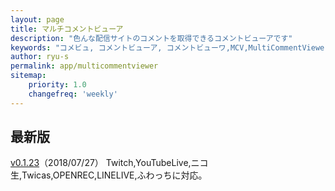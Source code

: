 ```yaml
---
layout: page
title: マルチコメントビューア
description: "色んな配信サイトのコメントを取得できるコメントビューアです"
keywords: "コメビュ, コメントビューア, コメントビューワ,MCV,MultiCommentViewer"
author: ryu-s
permalink: app/multicommentviewer
sitemap:
    priority: 1.0
    changefreq: 'weekly'	
---
```


## 最新版
[v0.1.23](http://int-main.net/app/MultiCommentViewer_v0.1.23.zip)（2018/07/27）  Twitch,YouTubeLive,ニコ生,Twicas,OPENREC,LINELIVE,ふわっちに対応。  

<!--## アルファ版-->
